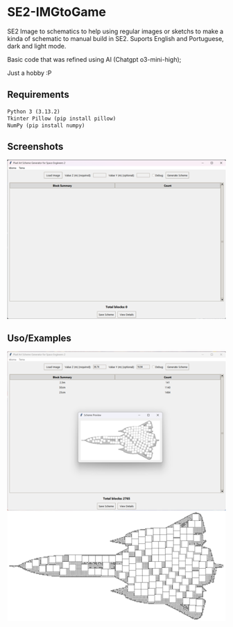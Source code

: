 # SE2-IMGtoGame

SE2 Image to schematics to help using regular images or sketchs to make a kinda of schematic to manual build in SE2.
Suports English and Portuguese, dark and light mode.

Basic code that was refined using AI (Chatgpt o3-mini-high); 

Just a hobby :P


## Requirements

    Python 3 (3.13.2) 
    Tkinter Pillow (pip install pillow) 
    NumPy (pip install numpy)
    
## Screenshots

![App Screenshot](https://github.com/lds1998/SE2--Hobby/blob/main/Screenshots/Main.png?raw=true)


## Uso/Examples

![Image to schematic convertion](https://github.com/lds1998/SE2--Hobby/blob/main/Screenshots/Example01.png?raw=true)
![Output](https://github.com/lds1998/SE2--Hobby/blob/main/Screenshots/Output.png?raw=true)
